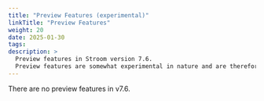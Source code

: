 ```yaml
---
title: "Preview Features (experimental)"
linkTitle: "Preview Features"
weight: 20
date: 2025-01-30
tags: 
description: >
  Preview features in Stroom version 7.6.
  Preview features are somewhat experimental in nature and are therefore subject to breaking changes in future releases.
---
```


There are no preview features in v7.6.
